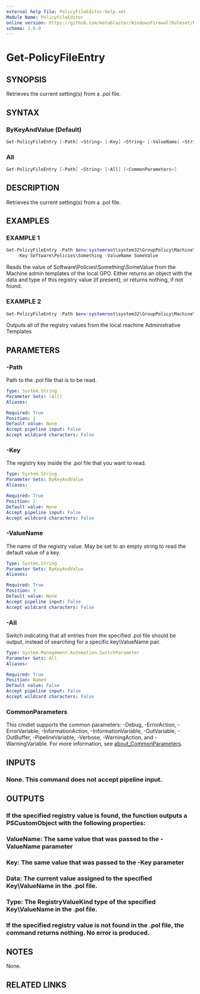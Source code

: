 ```yaml
---
external help file: PolicyFileEditor-help.xml
Module Name: PolicyFileEditor
online version: https://github.com/metablaster/WindowsFirewallRuleset/blob/master/Modules/PolicyFileEditor/Help/en-US/Get-PolicyFileEntry.md
schema: 2.0.0
---
```


# Get-PolicyFileEntry

## SYNOPSIS

Retrieves the current setting(s) from a .pol file.

## SYNTAX

### ByKeyAndValue (Default)

```powershell
Get-PolicyFileEntry [-Path] <String> [-Key] <String> [-ValueName] <String> [<CommonParameters>]
```

### All

```powershell
Get-PolicyFileEntry [-Path] <String> [-All] [<CommonParameters>]
```

## DESCRIPTION

Retrieves the current setting(s) from a .pol file.

## EXAMPLES

### EXAMPLE 1

```powershell
Get-PolicyFileEntry -Path $env:systemroot\system32\GroupPolicy\Machine\registry.pol `
    -Key Software\Policies\Something -ValueName SomeValue
```

Reads the value of Software\Policies\Something\SomeValue from the Machine admin templates of the local GPO.
Either returns an object with the data and type of this registry value (if present),
or returns nothing, if not found.

### EXAMPLE 2

```powershell
Get-PolicyFileEntry -Path $env:systemroot\system32\GroupPolicy\Machine\registry.pol -All
```

Outputs all of the registry values from the local machine Administrative Templates

## PARAMETERS

### -Path

Path to the .pol file that is to be read.

```yaml
Type: System.String
Parameter Sets: (All)
Aliases:

Required: True
Position: 1
Default value: None
Accept pipeline input: False
Accept wildcard characters: False
```

### -Key

The registry key inside the .pol file that you want to read.

```yaml
Type: System.String
Parameter Sets: ByKeyAndValue
Aliases:

Required: True
Position: 2
Default value: None
Accept pipeline input: False
Accept wildcard characters: False
```

### -ValueName

The name of the registry value.
May be set to an empty string to read the default value of a key.

```yaml
Type: System.String
Parameter Sets: ByKeyAndValue
Aliases:

Required: True
Position: 3
Default value: None
Accept pipeline input: False
Accept wildcard characters: False
```

### -All

Switch indicating that all entries from the specified .pol file should be output,
instead of searching for a specific key\ValueName pair.

```yaml
Type: System.Management.Automation.SwitchParameter
Parameter Sets: All
Aliases:

Required: True
Position: Named
Default value: False
Accept pipeline input: False
Accept wildcard characters: False
```

### CommonParameters

This cmdlet supports the common parameters: -Debug, -ErrorAction, -ErrorVariable, -InformationAction, -InformationVariable, -OutVariable, -OutBuffer, -PipelineVariable, -Verbose, -WarningAction, and -WarningVariable. For more information, see [about_CommonParameters](http://go.microsoft.com/fwlink/?LinkID=113216).

## INPUTS

### None. This command does not accept pipeline input.

## OUTPUTS

### If the specified registry value is found, the function outputs a PSCustomObject with the following properties:

### ValueName: The same value that was passed to the -ValueName parameter

### Key: The same value that was passed to the -Key parameter

### Data: The current value assigned to the specified Key\ValueName in the .pol file.

### Type: The RegistryValueKind type of the specified Key\ValueName in the .pol file.

### If the specified registry value is not found in the .pol file, the command returns nothing. No error is produced.

## NOTES

None.

## RELATED LINKS
